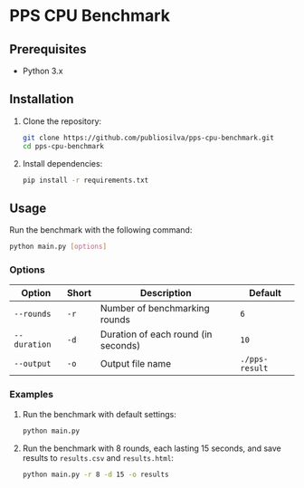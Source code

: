 # PPS CPU Benchmark

## Prerequisites

- Python 3.x

## Installation

1. Clone the repository:
    ```bash
    git clone https://github.com/publiosilva/pps-cpu-benchmark.git
    cd pps-cpu-benchmark
    ```

2. Install dependencies:
    ```bash
    pip install -r requirements.txt
    ```

## Usage

Run the benchmark with the following command:

```bash
python main.py [options]
```

### Options

| Option         | Short | Description                         | Default         |
|----------------|-------|-------------------------------------|-----------------|
| `--rounds`     | `-r`  | Number of benchmarking rounds       | `6`             |
| `--duration`   | `-d`  | Duration of each round (in seconds) | `10`            |
| `--output`     | `-o`  | Output file name                    | `./pps-result`  |

### Examples

1. Run the benchmark with default settings:
    ```bash
    python main.py
    ```

2. Run the benchmark with 8 rounds, each lasting 15 seconds, and save results to `results.csv` and `results.html`:
    ```bash
    python main.py -r 8 -d 15 -o results
    ```
